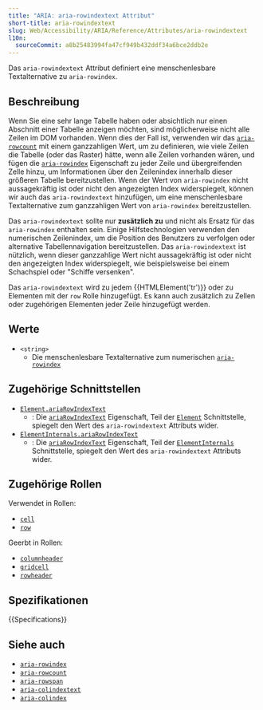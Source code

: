 ```yaml
---
title: "ARIA: aria-rowindextext Attribut"
short-title: aria-rowindextext
slug: Web/Accessibility/ARIA/Reference/Attributes/aria-rowindextext
l10n:
  sourceCommit: a8b25483994fa47cf949b432ddf34a6bce2ddb2e
---
```


Das `aria-rowindextext` Attribut definiert eine menschenlesbare Textalternative zu `aria-rowindex`.

## Beschreibung

Wenn Sie eine sehr lange Tabelle haben oder absichtlich nur einen Abschnitt einer Tabelle anzeigen möchten, sind möglicherweise nicht alle Zeilen im DOM vorhanden. Wenn dies der Fall ist, verwenden wir das [`aria-rowcount`](/de/docs/Web/Accessibility/ARIA/Reference/Attributes/aria-rowcount) mit einem ganzzahligen Wert, um zu definieren, wie viele Zeilen die Tabelle (oder das Raster) hätte, wenn alle Zeilen vorhanden wären, und fügen die [`aria-rowindex`](/de/docs/Web/Accessibility/ARIA/Reference/Attributes/aria-rowindex) Eigenschaft zu jeder Zeile und übergreifenden Zelle hinzu, um Informationen über den Zeilenindex innerhalb dieser größeren Tabelle bereitzustellen. Wenn der Wert von `aria-rowindex` nicht aussagekräftig ist oder nicht den angezeigten Index widerspiegelt, können wir auch das `aria-rowindextext` hinzufügen, um eine menschenlesbare Textalternative zum ganzzahligen Wert von `aria-rowindex` bereitzustellen.

Das `aria-rowindextext` sollte nur **zusätzlich zu** und nicht als Ersatz für das `aria-rowindex` enthalten sein. Einige Hilfstechnologien verwenden den numerischen Zeilenindex, um die Position des Benutzers zu verfolgen oder alternative Tabellennavigation bereitzustellen. Das `aria-rowindextext` ist nützlich, wenn dieser ganzzahlige Wert nicht aussagekräftig ist oder nicht den angezeigten Index widerspiegelt, wie beispielsweise bei einem Schachspiel oder "Schiffe versenken".

Das `aria-rowindextext` wird zu jedem {{HTMLElement('tr')}} oder zu Elementen mit der `row` Rolle hinzugefügt. Es kann auch zusätzlich zu Zellen oder zugehörigen Elementen jeder Zeile hinzugefügt werden.

## Werte

- `<string>`
  - Die menschenlesbare Textalternative zum numerischen [`aria-rowindex`](/de/docs/Web/Accessibility/ARIA/Reference/Attributes/aria-rowindex)

## Zugehörige Schnittstellen

- [`Element.ariaRowIndexText`](/de/docs/Web/API/Element/ariaRowIndexText)
  - : Die [`ariaRowIndexText`](/de/docs/Web/API/Element/ariaRowIndexText) Eigenschaft, Teil der [`Element`](/de/docs/Web/API/Element) Schnittstelle, spiegelt den Wert des `aria-rowindextext` Attributs wider.
- [`ElementInternals.ariaRowIndexText`](/de/docs/Web/API/ElementInternals/ariaRowIndexText)
  - : Die [`ariaRowIndexText`](/de/docs/Web/API/ElementInternals/ariaRowIndexText) Eigenschaft, Teil der [`ElementInternals`](/de/docs/Web/API/ElementInternals) Schnittstelle, spiegelt den Wert des `aria-rowindextext` Attributs wider.

## Zugehörige Rollen

Verwendet in Rollen:

- [`cell`](/de/docs/Web/Accessibility/ARIA/Reference/Roles/cell_role)
- [`row`](/de/docs/Web/Accessibility/ARIA/Reference/Roles/row_role)

Geerbt in Rollen:

- [`columnheader`](/de/docs/Web/Accessibility/ARIA/Reference/Roles/columnheader_role)
- [`gridcell`](/de/docs/Web/Accessibility/ARIA/Reference/Roles/gridcell_role)
- [`rowheader`](/de/docs/Web/Accessibility/ARIA/Reference/Roles/rowheader_role)

## Spezifikationen

{{Specifications}}

## Siehe auch

- [`aria-rowindex`](/de/docs/Web/Accessibility/ARIA/Reference/Attributes/aria-rowindex)
- [`aria-rowcount`](/de/docs/Web/Accessibility/ARIA/Reference/Attributes/aria-rowcount)
- [`aria-rowspan`](/de/docs/Web/Accessibility/ARIA/Reference/Attributes/aria-rowspan)
- [`aria-colindextext`](/de/docs/Web/Accessibility/ARIA/Reference/Attributes/aria-colindextext)
- [`aria-colindex`](/de/docs/Web/Accessibility/ARIA/Reference/Attributes/aria-colindex)
